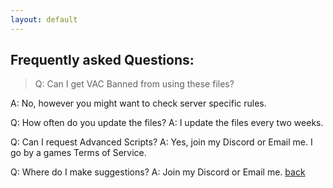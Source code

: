 ```yaml
---
layout: default
---
```


## Frequently asked Questions:
> Q: Can I get VAC Banned from using these files?

A: No, however you might want to check server specific rules.

Q: How often do you update the files?
A: I update the files every two weeks.

Q: Can I request Advanced Scripts?
A: Yes, join my Discord or Email me. I go by a games Terms of Service.

Q: Where do I make suggestions?
A: Join my Discord or Email me.
[back](./)
